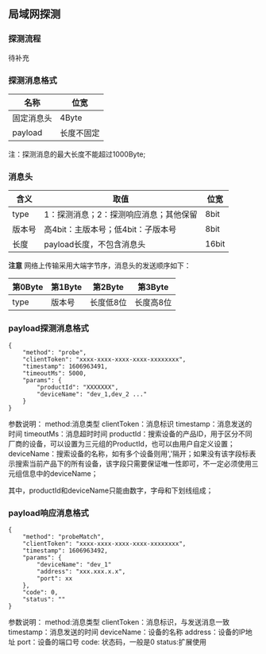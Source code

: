 ## 局域网探测

### 探测流程
待补充

### 探测消息格式
|名称   | 位宽  |
| ------------ | ------------ |
|固定消息头   | 4Byte  |
| payload  | 长度不固定  |

注：探测消息的最大长度不能超过1000Byte;

### 消息头
|  含义 | 取值  | 位宽  |
| ------------ | ------------ | ------------ |
| type  | 1：探测消息；2：探测响应消息；其他保留  | 8bit  |
| 版本号 | 高4bit：主版本号；低4bit：子版本号 | 8bit  |
| 长度   | payload长度，不包含消息头| 16bit|

**注意**
网络上传输采用大端字节序，消息头的发送顺序如下：

| 第0Byte  |  第1Byte |  第2Byte | 第3Byte  |
| ------------ | ------------ | ------------ | ------------ |
| type  |  版本号 | 长度低8位  |  长度高8位  |


### payload探测消息格式
```
{
    "method": "probe",
    "clientToken": "xxxx-xxxx-xxxx-xxxx-xxxxxxxx",
    "timestamp": 1606963491,
    "timeoutMs": 5000,
    "params": {
        "productId": "XXXXXXX",
        "deviceName": "dev_1,dev_2 ..."
    }
}
```
参数说明：
method:消息类型
clientToken：消息标识
timestamp：消息发送的时间
timeoutMs：消息超时时间
productId：搜索设备的产品ID，用于区分不同厂商的设备，可以设置为三元组的ProductId，也可以由用户自定义设置；
deviceName：搜索设备的名称，如有多个设备则用','隔开；如果没有该字段标表示搜索当前产品下的所有设备，该字段只需要保证唯一性即可，不一定必须使用三元组信息中的deviceName；

其中，productId和deviceName只能由数字，字母和下划线组成；


### payload响应消息格式
```
{
    "method": "probeMatch",
    "clientToken": "xxxx-xxxx-xxxx-xxxx-xxxxxxxx",
    "timestamp": 1606963492,
    "params": {
        "deviceName": "dev_1"
        "address": "xxx.xxx.x.x",
        "port": xx
    },
    "code": 0,
    "status": ""
}
```
参数说明：
method:消息类型
clientToken：消息标识，与发送消息一致
timestamp：消息发送的时间
deviceName：设备的名称
address：设备的IP地址
port：设备的端口号
code: 状态码，一般是0
status:扩展使用